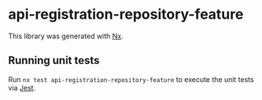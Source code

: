 # api-registration-repository-feature

This library was generated with [Nx](https://nx.dev).

## Running unit tests

Run `nx test api-registration-repository-feature` to execute the unit tests via [Jest](https://jestjs.io).
